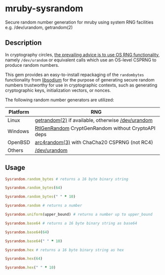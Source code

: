 # mruby-sysrandom

Secure random number generation for mruby using system RNG facilities e.g. /dev/urandom, getrandom(2)

## Description

In cryptography circles, [the prevailing advice is to use OS RNG functionality][/dev/urandom],
namely `/dev/urandom` or equivalent calls which use an OS-level CSPRNG to
produce random numbers.

This gem provides an easy-to-install repackaging of the `randombytes`
functionality from [libsodium] for the purpose of generating secure random
numbers trustworthy for use in cryptographic contexts, such as generating
cryptographic keys, initialization vectors, or nonces.

The following random number generators are utilized:

| Platform | RNG                                                    |
|----------|--------------------------------------------------------|
| Linux    | [getrandom(2)] if available, otherwise [/dev/urandom]  |
| Windows  | [RtlGenRandom] CryptGenRandom without CryptoAPI deps   |
| OpenBSD  | [arc4random(3)] with ChaCha20 CSPRNG (not RC4)         |
| Others   | [/dev/urandom]                                         |

[emboss]:        https://emboss.github.io/blog/2013/08/21/openssl-prng-is-not-really-fork-safe/
[bug]:           https://bugs.ruby-lang.org/issues/9569
[libsodium]:     https://github.com/jedisct1/libsodium
[getrandom(2)]:  http://man7.org/linux/man-pages/man2/getrandom.2.html
[/dev/urandom]:  http://sockpuppet.org/blog/2014/02/25/safely-generate-random-numbers/
[RtlGenRandom]:  https://msdn.microsoft.com/en-us/library/windows/desktop/aa387694(v=vs.85).aspx
[arc4random(3)]: http://man.openbsd.org/arc4random.3

## Usage

```ruby
Sysrandom.random_bytes # returns a 16 byte binary string

Sysrandom.random_bytes(64)

Sysrandom.random_bytes(" " * 10)

Sysrandom.random # returns a number

Sysrandom.uniform(upper_bound) # returns a number up to upper_bound

Sysrandom.base64 # returns a 16 byte binary string as base64

Sysrandom.base64(64)

Sysrandom.base64(" " * 10)

Sysrandom.hex # returns a 16 byte binary string as hex

Sysrandom.hex(64)

Sysrandom.hex(" " * 10)
```
